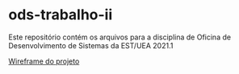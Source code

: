 # ods-trabalho-ii
Este repositório contém os arquivos para a disciplina de Oficina de Desenvolvimento de Sistemas da EST/UEA 2021.1

[Wireframe do projeto](https://wireframepro.mockflow.com/view/M6aa6b65cd8885bca20b2247c24f068ba1626393733119#/page/D2ac4ecc61ff16571878c741de68cfd01)
